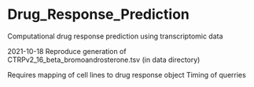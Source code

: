# Drug_Response_Prediction
Computational drug response prediction using transcriptomic data

2021-10-18
Reproduce generation of CTRPv2_16_beta_bromoandrosterone.tsv
  (in data directory)
  
Requires mapping of cell lines to drug response object
Timing of querries 
